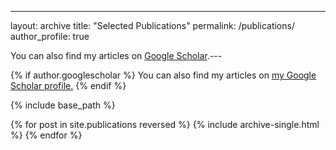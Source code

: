 ---
layout: archive
title: "Selected Publications"
permalink: /publications/
author_profile: true

You can also find my articles on [Google Scholar](https://scholar.google.it/citations?user=sSAQkAgAAAAJ&hl=en).---

{% if author.googlescholar %}
  You can also find my articles on <u><a href="{{author.googlescholar}}">my Google Scholar profile</a>.</u>
{% endif %}

{% include base_path %}

{% for post in site.publications reversed %}
  {% include archive-single.html %}
{% endfor %}
